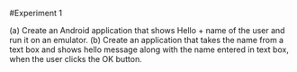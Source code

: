 
#Experiment 1

(a) Create an Android application that shows Hello + name of the user and run it on an emulator.
(b) Create an application that takes the name from a text box and shows hello message along with the name entered in text box, when the user clicks the OK button.
